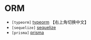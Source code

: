 # ORM

- `[typeorm]` [typeorm](https://typeorm.io/) 【右上角切换中文】 
- `[sequelize]` [sequelize](http://docs.sequelizejs.com/)
- `[prisma]` [prisma](https://www.prisma.io/docs)